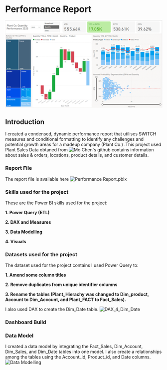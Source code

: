 # Performance Report
![Performance_Report](https://github.com/lakunleoye/Performance_Report-_PowerBI_Project/blob/master/Performance%20Report.png)

## Introduction
I created a condensed, dynamic performance report that utilises SWITCH measures and conditional formatting to identify any challenges and potential growth areas for a madeup company (Plant Co.) .This project used Plant Sales Data obtaned from ![Mo Chen's github](https://github.com/mochen862/power-bi-portfolio-project) contains information about sales & orders, locations, product details, and customer details.

### Report File
The report file is available here ![Performance Report.pbix](https://github.com/lakunleoye/Performance_Report-_PowerBI_Project/blob/master/Performance%20Report.pbix)

### Skills used for the project
These are the Power BI skills used for the project:

**1.	Power Query (ETL)**

**2.	DAX and Measures**

**3.	Data Modelling**

**4.	Visuals**

### Datasets used for the project
The dataset used for the project contains
I used Power Query to:

**1. Amend some column titles**

**2. Remove duplicates from unique identifier columns**

**3. Rename the tables (Plant_Hierachy was changed to Dim_product, Account to Dim_Account, and Plant_FACT to Fact_Sales).**

I also used DAX to create the Dim_Date table.
![DAX_4_Dim_Date](https://github.com/user-attachments/assets/41011ee8-5e17-4ef4-ab8e-464e030fed41)



### Dashboard Build

### Data Model
I created a data model by integrating the Fact_Sales, Dim_Account, Dim_Sales, and Dim_Date tables into one model.
I also create a relationships among the tables using the Account_id, Product_id, and Date columns.
![Data Modelling](https://github.com/user-attachments/assets/8f14005c-8b85-4288-88e5-c91aed13aebc)


